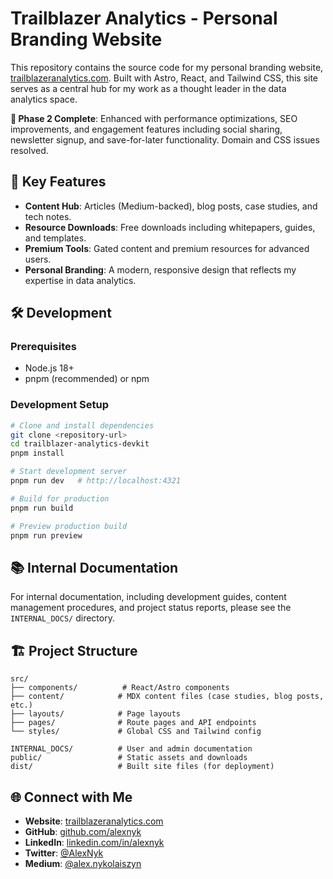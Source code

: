 # Trailblazer Analytics - Personal Branding Website

This repository contains the source code for my personal branding website, [trailblazeranalytics.com](https://trailblazeranalytics.com). Built with Astro, React, and Tailwind CSS, this site serves as a central hub for my work as a thought leader in the data analytics space.

**🎉 Phase 2 Complete**: Enhanced with performance optimizations, SEO improvements, and engagement features including social sharing, newsletter signup, and save-for-later functionality. Domain and CSS issues resolved.

## 🚀 Key Features

- **Content Hub**: Articles (Medium-backed), blog posts, case studies, and tech notes.
- **Resource Downloads**: Free downloads including whitepapers, guides, and templates.
- **Premium Tools**: Gated content and premium resources for advanced users.
- **Personal Branding**: A modern, responsive design that reflects my expertise in data analytics.

## 🛠️ Development

### Prerequisites

- Node.js 18+
- pnpm (recommended) or npm

### Development Setup

```bash
# Clone and install dependencies
git clone <repository-url>
cd trailblazer-analytics-devkit
pnpm install

# Start development server
pnpm run dev   # http://localhost:4321

# Build for production
pnpm run build

# Preview production build
pnpm run preview
```

## 📚 Internal Documentation

For internal documentation, including development guides, content management procedures, and project status reports, please see the `INTERNAL_DOCS/` directory.

## 🏗️ Project Structure

```text
src/
├── components/          # React/Astro components
├── content/            # MDX content files (case studies, blog posts, etc.)
├── layouts/            # Page layouts
├── pages/              # Route pages and API endpoints
└── styles/             # Global CSS and Tailwind config

INTERNAL_DOCS/          # User and admin documentation
public/                 # Static assets and downloads
dist/                   # Built site files (for deployment)
```

## 🌐 Connect with Me

- **Website**: [trailblazeranalytics.com](https://trailblazeranalytics.com)
- **GitHub**: [github.com/alexnyk](https://github.com/alexnyk)
- **LinkedIn**: [linkedin.com/in/alexnyk](https://linkedin.com/in/alexnyk)
- **Twitter**: [@AlexNyk](https://twitter.com/AlexNyk)
- **Medium**: [@alex.nykolaiszyn](https://medium.com/@alex.nykolaiszyn)

